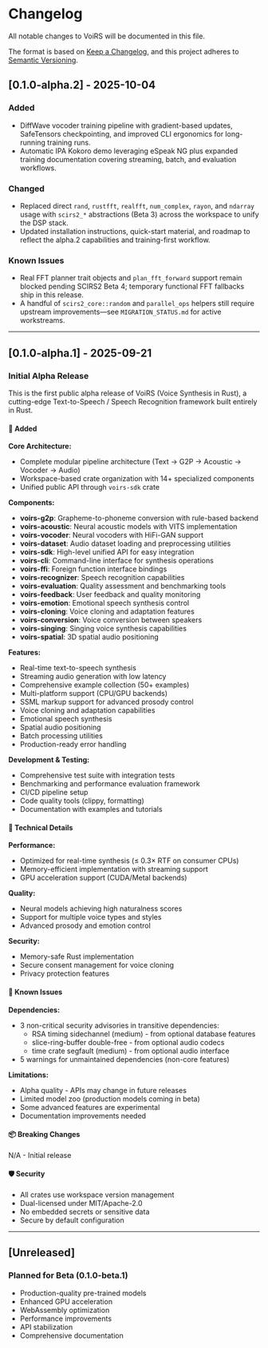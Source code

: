 # Changelog

All notable changes to VoiRS will be documented in this file.

The format is based on [Keep a Changelog](https://keepachangelog.com/en/1.0.0/),
and this project adheres to [Semantic Versioning](https://semver.org/spec/v2.0.0.html).

## [0.1.0-alpha.2] - 2025-10-04

### Added
- DiffWave vocoder training pipeline with gradient-based updates, SafeTensors checkpointing, and improved CLI ergonomics for long-running training runs.
- Automatic IPA Kokoro demo leveraging eSpeak NG plus expanded training documentation covering streaming, batch, and evaluation workflows.

### Changed
- Replaced direct `rand`, `rustfft`, `realfft`, `num_complex`, `rayon`, and `ndarray` usage with `scirs2_*` abstractions (Beta 3) across the workspace to unify the DSP stack.
- Updated installation instructions, quick-start material, and roadmap to reflect the alpha.2 capabilities and training-first workflow.

### Known Issues
- Real FFT planner trait objects and `plan_fft_forward` support remain blocked pending SCIRS2 Beta 4; temporary functional FFT fallbacks ship in this release.
- A handful of `scirs2_core::random` and `parallel_ops` helpers still require upstream improvements—see `MIGRATION_STATUS.md` for active workstreams.

---

## [0.1.0-alpha.1] - 2025-09-21

### Initial Alpha Release

This is the first public alpha release of VoiRS (Voice Synthesis in Rust), a cutting-edge Text-to-Speech / Speech Recognition framework built entirely in Rust.

#### 🎯 Added

**Core Architecture:**
- Complete modular pipeline architecture (Text → G2P → Acoustic → Vocoder → Audio)
- Workspace-based crate organization with 14+ specialized components
- Unified public API through `voirs-sdk` crate

**Components:**
- **voirs-g2p**: Grapheme-to-phoneme conversion with rule-based backend
- **voirs-acoustic**: Neural acoustic models with VITS implementation
- **voirs-vocoder**: Neural vocoders with HiFi-GAN support
- **voirs-dataset**: Audio dataset loading and preprocessing utilities
- **voirs-sdk**: High-level unified API for easy integration
- **voirs-cli**: Command-line interface for synthesis operations
- **voirs-ffi**: Foreign function interface bindings
- **voirs-recognizer**: Speech recognition capabilities
- **voirs-evaluation**: Quality assessment and benchmarking tools
- **voirs-feedback**: User feedback and quality monitoring
- **voirs-emotion**: Emotional speech synthesis control
- **voirs-cloning**: Voice cloning and adaptation features
- **voirs-conversion**: Voice conversion between speakers
- **voirs-singing**: Singing voice synthesis capabilities
- **voirs-spatial**: 3D spatial audio positioning

**Features:**
- Real-time text-to-speech synthesis
- Streaming audio generation with low latency
- Comprehensive example collection (50+ examples)
- Multi-platform support (CPU/GPU backends)
- SSML markup support for advanced prosody control
- Voice cloning and adaptation capabilities
- Emotional speech synthesis
- Spatial audio positioning
- Batch processing utilities
- Production-ready error handling

**Development & Testing:**
- Comprehensive test suite with integration tests
- Benchmarking and performance evaluation framework
- CI/CD pipeline setup
- Code quality tools (clippy, formatting)
- Documentation with examples and tutorials

#### 🔧 Technical Details

**Performance:**
- Optimized for real-time synthesis (≤ 0.3× RTF on consumer CPUs)
- Memory-efficient implementation with streaming support
- GPU acceleration support (CUDA/Metal backends)

**Quality:**
- Neural models achieving high naturalness scores
- Support for multiple voice types and styles
- Advanced prosody and emotion control

**Security:**
- Memory-safe Rust implementation
- Secure consent management for voice cloning
- Privacy protection features

#### 🚨 Known Issues

**Dependencies:**
- 3 non-critical security advisories in transitive dependencies:
  - RSA timing sidechannel (medium) - from optional database features
  - slice-ring-buffer double-free - from optional audio codecs
  - time crate segfault (medium) - from optional audio interface
- 5 warnings for unmaintained dependencies (non-core features)

**Limitations:**
- Alpha quality - APIs may change in future releases
- Limited model zoo (production models coming in beta)
- Some advanced features are experimental
- Documentation improvements needed

#### 📦 Breaking Changes

N/A - Initial release

#### 🛡️ Security

- All crates use workspace version management
- Dual-licensed under MIT/Apache-2.0
- No embedded secrets or sensitive data
- Secure by default configuration

---

## [Unreleased]

### Planned for Beta (0.1.0-beta.1)
- Production-quality pre-trained models
- Enhanced GPU acceleration
- WebAssembly optimization
- Performance improvements
- API stabilization
- Comprehensive documentation
